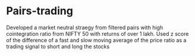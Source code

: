 # Pairs-trading
Developed a market neutral straegy from filtered pairs with high cointegration ratio from NIFTY 50 with returns of over 1 lakh.
Used z score of the difference of a fast and slow moving average of the price ratio as a trading signal to short and long the stocks
